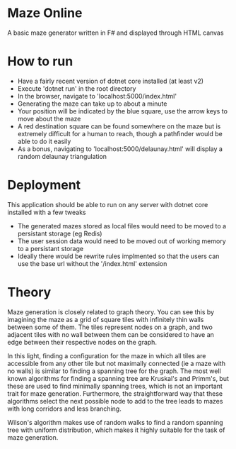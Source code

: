 # Maze Online
A basic maze generator written in F# and displayed through HTML canvas

# How to run
- Have a fairly recent version of dotnet core installed (at least v2)
- Execute 'dotnet run' in the root directory
- In the browser, navigate to 'localhost:5000/index.html'
- Generating the maze can take up to about a minute
- Your position will be indicated by the blue square, use the arrow keys to move about the maze
- A red destination square can be found somewhere on the maze but is extremely difficult for a human to reach, though a pathfinder would be able to do it easily
- As a bonus, navigating to 'localhost:5000/delaunay.html' will display a random delaunay triangulation
  
# Deployment
This application should be able to run on any server with dotnet core installed with a few tweaks
- The generated mazes stored as local files would need to be moved to a persistant storage (eg Redis)
- The user session data would need to be moved out of working memory to a persistant storage
- Ideally there would be rewrite rules implmented so that the users can use the base url without the '/index.html' extension

# Theory
Maze generation is closely related to graph theory. You can see this by imagining the maze as a grid of square tiles with infinitely thin walls between some of them. The tiles represent nodes on a graph, and two adjacent tiles with no wall between them can be considered to have an edge between their respective nodes on the graph.

In this light, finding a configuration for the maze in which all tiles are accessible from any other tile but not maximally connected (ie a maze with no walls) is similar to finding a spanning tree for the graph.
The most well known algorithms for finding a spanning tree are Kruskal's and Primm's, but these are used to find minimally spanning trees, which is not an important trait for maze generation. Furthermore, the straightforward way that these algorithms select the next possible node to add to the tree leads to mazes with long corridors and less branching.

Wilson's algorithm makes use of random walks to find a random spanning tree with uniform distribution, which makes it highly suitable for the task of maze generation.